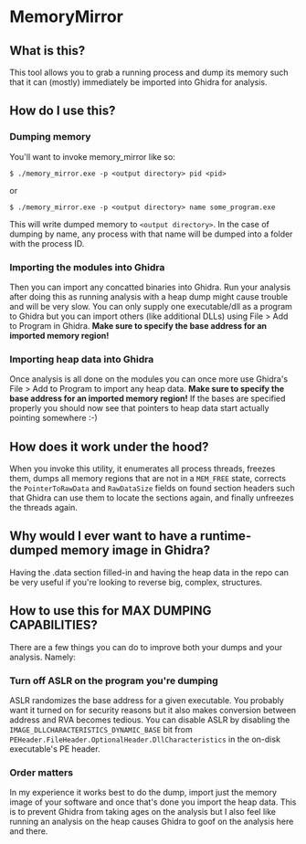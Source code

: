 # MemoryMirror

## What is this?
This tool allows you to grab a running process and dump its memory such that it can (mostly) immediately be imported
into Ghidra for analysis.

## How do I use this?

### Dumping memory
You'll want to invoke memory_mirror like so:
```shell
$ ./memory_mirror.exe -p <output directory> pid <pid> 
```
or
```shell
$ ./memory_mirror.exe -p <output directory> name some_program.exe
```

This will write dumped memory to `<output directory>`.
In the case of dumping by name, any process with that name will be dumped into a folder with the process ID.

### Importing the modules into Ghidra
Then you can import any concatted binaries into Ghidra. Run your analysis after doing this as running analysis with a
heap dump might cause trouble and will be very slow. You can only supply one executable/dll as a program to Ghidra but
you can import others (like additional DLLs) using File > Add to Program in Ghidra.
**Make sure to specify the base address for an imported memory region!**

### Importing heap data into Ghidra
Once analysis is all done on the modules you can once more use Ghidra's File > Add to Program to import any heap data.
**Make sure to specify the base address for an imported memory region!**
If the bases are specified properly you should now see that pointers to heap data start actually pointing somewhere :-)

## How does it work under the hood?
When you invoke this utility, it enumerates all process threads, freezes them, dumps all memory regions that are
not in a `MEM_FREE` state, corrects the `PointerToRawData` and `RawDataSize` fields on found section headers such that
Ghidra can use them to locate the sections again, and finally unfreezes the threads again.

## Why would I ever want to have a runtime-dumped memory image in Ghidra?
Having the .data section filled-in and having the heap data in the repo can be very useful if you're looking to reverse
big, complex, structures.

## How to use this for MAX DUMPING CAPABILITIES?
There are a few things you can do to improve both your dumps and your analysis. Namely:

### Turn off ASLR on the program you're dumping
ASLR randomizes the base address for a given executable. You probably want it turned on for security reasons but it also
makes conversion between address and RVA becomes tedious.
You can disable ASLR by disabling the `IMAGE_DLLCHARACTERISTICS_DYNAMIC_BASE` bit from 
`PEHeader.FileHeader.OptionalHeader.DllCharacteristics` in the on-disk executable's PE header.

### Order matters
In my experience it works best to do the dump, import just the memory image of your software and once that's done you
import the heap data. This is to prevent Ghidra from taking ages on the analysis but I also feel like running an
analysis on the heap causes Ghidra to goof on the analysis here and there.